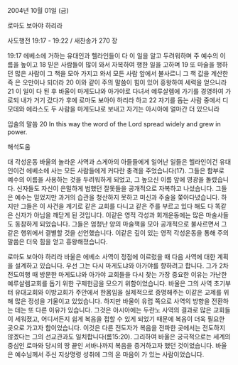 2004년 10월 01일 (금)

로마도 보아야 하리라



사도행전 19:17 - 19:22 / 새찬송가 270 장


19:17 에베소에 거하는 유대인과 헬라인들이 다 이 일을 알고 두려워하며 주 예수의 이름을 높이고 
18 믿은 사람들이 많이 와서 자복하여 행한 일을 고하며 
19 또 마술을 행하던 많은 사람이 그 책을 모아 가지고 와서 모든 사람 앞에서 불사르니 그 책 값을 계산한즉 은 오만이나 되더라 
20 이와 같이 주의 말씀이 힘이 있어 흥왕하여 세력을 얻으니라 
21 이 일이 다 된 후 바울이 마게도냐와 아가야로 다녀서 예루살렘에 가기를 경영하여 가로되 내가 거기 갔다가 후에 로마도 보아야 하리라 하고 
22 자기를 돕는 사람 중에서 디모데와 에라스도 두 사람을 마게도냐로 보내고 자기는 아시아에 얼마간 더 있으니라

입술의 말씀
20 In this way the word of the Lord spread widely and grew in power.

해석도움





대 각성운동
바울의 놀라운 사역과 스게아의 아들들에게 일어난 일들은 헬라인이건 유대인이건 에베소에 사는 모든 사람들에게 커다란 충격을 주었습니다(17). 그들은 함부로 예수의 이름을 사용하는 것을 두려워하게 되었고, 그 높으신 이름 앞에 영광을 돌렸습니다. 신자들도 자신이 은밀하게 범했던 잘못들을 공개적으로 자복하고 나섰습니다. 그들은 예수는 믿었지만 과거의 습관을 청산하지 못하고 미신과 주술을 쫓아다녔습니다. 하지만 그들은 이 사건을 계기로 같은 교회를 다니고 같은 주를 부르고 있다 해도 다 똑같은 신자가 아님을 깨닫게 된 것입니다. 이같은 영적 각성과 회개운동에는 많은 마술사들도 동참하게 되었습니다. 그들은 엄청난 양의 마술책을 모아 공개적으로 불사르면서 그같은 행위에서 결별할 것을 선언했습니다. 이같은 깊이 있는 영적 각성운동을 통해 주의 말씀은 더욱 힘을 얻고 흥왕해졌습니다.     

로마도 보아야 하리라
바울은 에베소 사역이 정점에 이르렀을 때 다음 사역에 대한 계획을 설계하고 있습니다. 우선 그는 다시 마게도냐와 아가야를 향하려고 합니다. 그가 2차 전도여행 때 방문한 마게도냐와 아가야 교회들을 다시 찾는 가장 중요한 이유는 가난한 예루살렘교회를 돕기 위한 구제헌금을 모으기 위함이었습니다. 바울은 그의 사역 초기부터 유대교회와 이방교회가 주안에서 한몸임을 실제적으로 증명해주는 이같은 교제를 위해 많은 정성을 기울이고 있었습니다. 하지만 바울이 유럽 쪽으로 사역의 방향을 전환하는 데는 또 다른 이유가 있습니다. 그것은 아시아에는 두란노 사역의 결과로 많은 교회들이 세워졌고, 어디서든지 쉽게 복음을 접할 수 있게 되었기 때문에 복음이 더욱 필요한 곳으로 가고자 함이었습니다. 이것은 다른 전도자가 복음을 전파한 곳에서는 전도하지 않겠다는 그의 선교관과도 일치합니다(롬15:20). 그리하여 바울은 궁극적으로는 세계의 중심인 로마와 당시의 땅 끝인 서바나까지 복음을 증거하고자 했던 것이었습니다. 바울은 예수님께서 주신 지상명령 성취에 그의 온 마음이 가 있는 사람이었습니다.